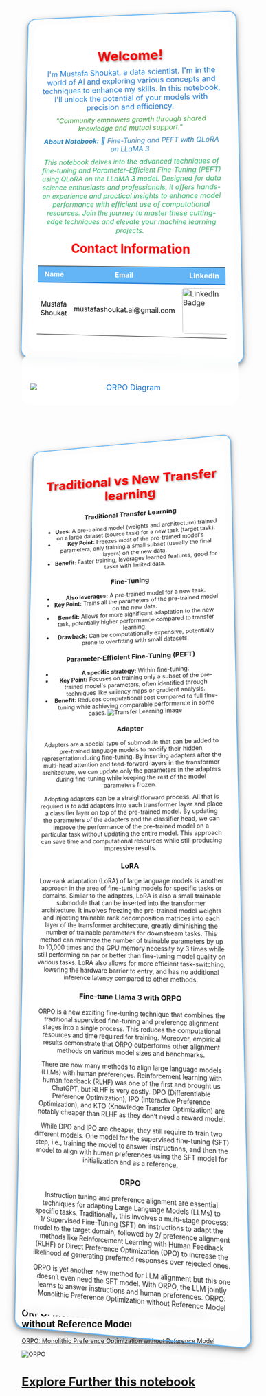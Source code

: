 <div style="position: relative; text-align: center; background-image: url('https://media.licdn.com/dms/image/D4D35AQHj1_GYdHxDig/profile-framedphoto-shrink_400_400/0/1718974840314?e=1720130400&v=beta&t=87mIwnblVeilRNWe6W2wAKfCsKKq-LJADFMm5yarCUI'); background-size: 70%; background-position: center; border-radius: 20px; border: 2px solid #64B5F6; padding: 15px; box-shadow: 0px 4px 8px rgba(0, 0, 0, 0.4), 0px 6px 20px rgba(0, 0, 0, 0.19); transform: perspective(1000px) rotateX(5deg) rotateY(-5deg); transition: transform 0.5s ease-in-out;">
    <div style="position: relative; z-index: 1; background-color: rgba(255, 255, 255, 0.9); backdrop-filter: blur(10px); border-radius: 20px; padding: 20px;">
        <h1 style="color: red; text-shadow: 2px 2px 4px rgba(0, 0, 0, 0.4); font-weight: bold; margin-bottom: 10px; font-size: 32px;">Welcome!</h1>
        <p style="color: #1976D2; font-size: 18px; margin: 10px 0;">
            I'm Mustafa Shoukat, a data scientist. I'm in the world of AI and exploring various concepts and techniques to enhance my skills. In this notebook, I'll unlock the potential of your models with precision and efficiency.
        </p>
        <p style="color: #37983B; font-size: 16px; font-style: italic; margin: 10px 0;">
            "Community empowers growth through shared knowledge and mutual support."
        </p>
        <p style="color: #2980B9; font-size: 16px; font-style: italic; margin: 10px 0;">
            <strong>About Notebook:</strong> 🧠 Fine-Tuning and PEFT with QLoRA on LLaMA 3
        </p>
        <p style="color: #27AE60; font-size: 16px; font-style: italic; margin: 10px 0;">
            This notebook delves into the advanced techniques of fine-tuning and Parameter-Efficient Fine-Tuning (PEFT) using QLoRA on the LLaMA 3 model. Designed for data science enthusiasts and professionals, it offers hands-on experience and practical insights to enhance model performance with efficient use of computational resources. Join the journey to master these cutting-edge techniques and elevate your machine learning projects.
        </p>
        <h2 style="color: red; margin-top: 15px; font-size: 28px;">Contact Information</h2>
        <table style="width: 100%; margin-top: 15px; border-collapse: collapse;">
            <tr style="background-color: #64B5F6; color: #ffffff;">
                <th style="padding: 8px; border-bottom: 2px solid #1976D2;">Name</th>
                <th style="padding: 8px; border-bottom: 2px solid #1976D2;">Email</th>
                <th style="padding: 8px; border-bottom: 2px solid #1976D2;">LinkedIn</th>
                <th style="padding: 8px; border-bottom: 2px solid #1976D2;">GitHub</th>
                <th style="padding: 8px; border-bottom: 2px solid #1976D2;">Kaggle</th>
            </tr>
            <tr style="background-color: #FFFFFF; color: #000000;">
                <td style="padding: 8px;">Mustafa Shoukat</td>
                <td style="padding: 8px;">mustafashoukat.ai@gmail.com</td>
                <td style="padding: 8px;">
                    <a href="https://www.linkedin.com/in/mustafashoukat/" target="_blank">
                        <img src="https://img.shields.io/badge/LinkedIn-0e76a8.svg?style=for-the-badge&logo=LinkedIn&logoColor=white" alt="LinkedIn Badge" style="border-radius: 5px; width: 100px;">
                    </a>
                </td>
                <td style="padding: 8px;">
                    <a href="https://github.com/Mustafa-Shoukat1" target="_blank">
                        <img src="https://img.shields.io/badge/GitHub-171515.svg?style=for-the-badge&logo=GitHub&logoColor=white" alt="GitHub Badge" style="border-radius: 5px; width: 100px;">
                    </a>
                </td>
                <td style="padding: 8px;">
                    <a href="https://www.kaggle.com/mustafashoukat" target="_blank">
                        <img src="https://img.shields.io/badge/Kaggle-20beff.svg?style=for-the-badge&logo=Kaggle&logoColor=white" alt="Kaggle Badge" style="border-radius: 5px; width: 100px;">
                    </a>
                </td>
            </tr>
        </table>
    </div>
</div>


<div style="position: relative; z-index: 1; background-color: rgba(255, 255, 255, 0.9); backdrop-filter: blur(10px); border-radius: 20px; padding: 20px;">
    <h1 style="color: red; text-shadow: 2px 2px 4px rgba(0, 0, 0, 0.4); font-weight: bold; margin-bottom: 10px; font-size: 32px; text-align: center;"></h1>
    <p style="color: #1976D2; font-size: 18px; margin: 10px 0; text-align: center;">
        <img src="https://miro.medium.com/v2/resize:fit:1200/1*rOW5plKBuMlGgpD0SO8nZA.png" alt="ORPO Diagram" style="display: block; margin: 0 auto; max-width: 100%; height: auto;"/>
    </p>
</div>

<div style="position: relative; text-align: center; background-image: url('https://th.bing.com/th/id/OIP.zzdnmTrMMKuSlTl7PPSZWwHaE8?rs=1&pid=ImgDetMain'); background-size: 70%; background-position: center; border-radius: 20px; border: 2px solid #64B5F6; padding: 15px; box-shadow: 0px 4px 8px rgba(0, 0, 0, 0.4), 0px 6px 20px rgba(0, 0, 0, 0.19); transform: perspective(1000px) rotateX(5deg) rotateY(-5deg); transition: transform 0.5s ease-in-out;">
    <div style="position: relative; z-index: 1; background-color: rgba(255, 255, 255, 0.9); backdrop-filter: blur(10px); border-radius: 20px; padding: 20px;">
        <h1 style="color: red; text-shadow: 2px 2px 4px rgba(0, 0, 0, 0.4); font-weight: bold; margin-bottom: 10px; font-size: 32px;">Traditional vs New Transfer learning</h1>
        <p style="color: #1976D2; font-size: 18px; margin: 10px 0;">

### Traditional Transfer Learning
- **Uses:** A pre-trained model (weights and architecture) trained on a large dataset (source task) for a new task (target task).
- **Key Point:** Freezes most of the pre-trained model's parameters, only training a small subset (usually the final layers) on the new data.
- **Benefit:** Faster training, leverages learned features, good for tasks with limited data.

### Fine-Tuning
- **Also leverages:** A pre-trained model for a new task.
- **Key Point:** Trains all the parameters of the pre-trained model on the new data.
- **Benefit:** Allows for more significant adaptation to the new task, potentially higher performance compared to transfer learning.
- **Drawback:** Can be computationally expensive, potentially prone to overfitting with small datasets.

### Parameter-Efficient Fine-Tuning (PEFT)
- **A specific strategy:** Within fine-tuning.
- **Key Point:** Focuses on training only a subset of the pre-trained model's parameters, often identified through techniques like saliency maps or gradient analysis.
- **Benefit:** Reduces computational cost compared to full fine-tuning while achieving comparable performance in some cases.
![Transfer Learning Image](https://assets.isu.pub/document-structure/230601111519-67cde4fe1c7eba3b19bcb148f484d14a/v1/5875b3596bd87a85183be5a114dd4fd0.jpeg)


### Adapter
Adapters are a special type of submodule that can be added to pre-trained language models to modify their hidden representation during fine-tuning. By inserting adapters after the multi-head attention and feed-forward layers in the transformer architecture, we can update only the parameters in the adapters during fine-tuning while keeping the rest of the model parameters frozen.

Adopting adapters can be a straightforward process. All that is required is to add adapters into each transformer layer and place a classifier layer on top of the pre-trained model. By updating the parameters of the adapters and the classifier head, we can improve the performance of the pre-trained model on a particular task without updating the entire model. This approach can save time and computational resources while still producing impressive results.

### LoRA
Low-rank adaptation (LoRA) of large language models is another approach in the area of fine-tuning models for specific tasks or domains. Similar to the adapters, LoRA is also a small trainable submodule that can be inserted into the transformer architecture. It involves freezing the pre-trained model weights and injecting trainable rank decomposition matrices into each layer of the transformer architecture, greatly diminishing the number of trainable parameters for downstream tasks. This method can minimize the number of trainable parameters by up to 10,000 times and the GPU memory necessity by 3 times while still performing on par or better than fine-tuning model quality on various tasks. LoRA also allows for more efficient task-switching, lowering the hardware barrier to entry, and has no additional inference latency compared to other methods.

### Fine-tune Llama 3 with ORPO
ORPO is a new exciting fine-tuning technique that combines the traditional supervised fine-tuning and preference alignment stages into a single process. This reduces the computational resources and time required for training. Moreover, empirical results demonstrate that ORPO outperforms other alignment methods on various model sizes and benchmarks.

There are now many methods to align large language models (LLMs) with human preferences. Reinforcement learning with human feedback (RLHF) was one of the first and brought us ChatGPT, but RLHF is very costly. DPO (Differentiable Preference Optimization), IPO (Interactive Preference Optimization), and KTO (Knowledge Transfer Optimization) are notably cheaper than RLHF as they don’t need a reward model.

While DPO and IPO are cheaper, they still require to train two different models. One model for the supervised fine-tuning (SFT) step, i.e., training the model to answer instructions, and then the model to align with human preferences using the SFT model for initialization and as a reference.

### ORPO
Instruction tuning and preference alignment are essential techniques for adapting Large Language Models (LLMs) to specific tasks. Traditionally, this involves a multi-stage process: 1/ Supervised Fine-Tuning (SFT) on instructions to adapt the model to the target domain, followed by 2/ preference alignment methods like Reinforcement Learning with Human Feedback (RLHF) or Direct Preference Optimization (DPO) to increase the likelihood of generating preferred responses over rejected ones.


ORPO is yet another new method for LLM alignment but this one doesn’t even need the SFT model. With ORPO, the LLM jointly learns to answer instructions and human preferences.
ORPO: Monolithic Preference Optimization without Reference Model
        </p>
    </div>
</div>

## ORPO: Monolithic Preference Optimization without Reference Model

[ORPO: Monolithic Preference Optimization without Reference Model](https://arxiv.org/abs/2403.07691)

![ORPO](https://th.bing.com/th/id/OIP.PhVMLEGxFypiLHcfdfD9IwHaCz?rs=1&pid=ImgDetMain)

# [Explore Further this notebook](https://www.kaggle.com/code/mustafashoukat/fine-tuning-and-peft-with-qlora-on-llama-3)  
